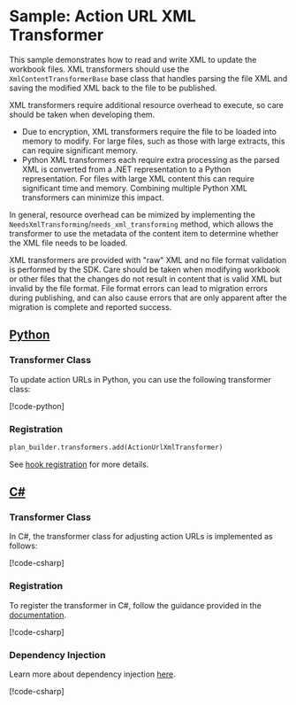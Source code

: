 # Sample: Action URL XML Transformer

This sample demonstrates how to read and write XML to update the workbook files.
XML transformers should use the `XmlContentTransformerBase` base class that handles parsing the file XML and saving the modified XML back to the file to be published.

XML transformers require additional resource overhead to execute, so care should be taken when developing them.

- Due to encryption, XML transformers require the file to be loaded into memory to modify. For large files, such as those with large extracts, this can require significant memory.
- Python XML transformers each require extra processing as the parsed XML is converted from a .NET representation to a Python representation. For files with large XML content this can require significant time and memory. Combining multiple Python XML transformers can minimize this impact.

In general, resource overhead can be mimized by implementing the `NeedsXmlTransforming`/`needs_xml_transforming` method, which allows the transformer to use the metadata of the content item to determine whether the XML file needs to be loaded.

XML transformers are provided with "raw" XML and no file format validation is performed by the SDK.
Care should be taken when modifying workbook or other files that the changes do not result in content that is valid XML but invalid by the file format.
File format errors can lead to migration errors during publishing, and can also cause errors that are only apparent after the migration is complete and reported success.

## [Python](#tab/Python)

### Transformer Class

To update action URLs in Python, you can use the following transformer class:

[!code-python[](../../../../examples/Python.ExampleApplication/hooks/transformers/action_url_xml_transformer.py)]

### Registration

[//]: <> (Adding this as code as regions are not supported in python snippets)

```Python
plan_builder.transformers.add(ActionUrlXmlTransformer)
```

See [hook registration](~/samples/index.md?tabs=Python#hook-registration) for more details.

## [C#](#tab/CSharp)

### Transformer Class

In C#, the transformer class for adjusting action URLs is implemented as follows:

[!code-csharp[](../../../../examples/Csharp.ExampleApplication/Hooks/Transformers/ActionUrlXmlTransformer.cs#class)]

### Registration

To register the transformer in C#, follow the guidance provided in the [documentation](~/samples/index.md?tabs=CSharp#hook-registration).

[!code-csharp[](../../../../examples/Csharp.ExampleApplication/MyMigrationApplication.cs#ActionUrlXmlTransformer-Registration)]

### Dependency Injection

Learn more about dependency injection [here](~/articles/dependency_injection.md).

[!code-csharp[](../../../../examples/Csharp.ExampleApplication/Program.cs#ActionUrlXmlTransformer-DI)]